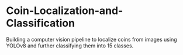 # Coin-Localization-and-Classification
Building a computer vision pipeline to localize coins from images using YOLOv8 and further classifying them into 15 classes.
